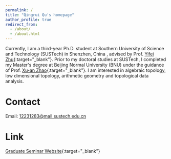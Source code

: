 ```yaml
---
permalink: /
title: "Qingrui Qu's homepage"
author_profile: true
redirect_from: 
  - /about/
  - /about.html
---
```



Currently, I am a third-year Ph.D. student at Southern University of Science and Technology (SUSTech) in Shenzhen, China , advised by Prof. [Yifei Zhu](https://yifeizhu.github.io/){:target="_blank"}. Prior to my doctoral studies at SUSTech, I completed my Master's degree at Beijing Normal University (BNU) under the guidance of Prof. [Xu-an Zhao](https://math.bnu.edu.cn/jzg/bmfl/jhjys/213055.htm){:target="_blank"}. I am interested in algebraic topology, low dimensional topology, arithmetic geometry and topological data analysis.  

Contact
======
Email: 12231283@mail.sustech.edu.cn

Link
======
[Graduate Seminar Website](https://sustech-topology.github.io/grad/){:target="_blank"}

